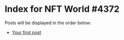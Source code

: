 # Index for NFT World #4372
Posts will be displayed in the order below:

- [Your first post](./001-first.md)

